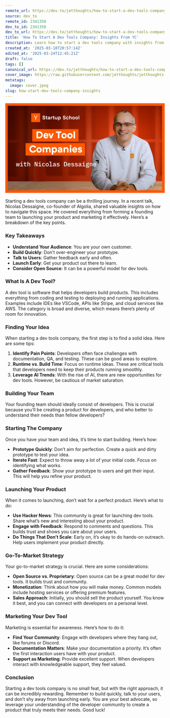 ```yaml
---
remote_url: https://dev.to/jetthoughts/how-to-start-a-dev-tools-company-insights-from-yc-2gdm
source: dev_to
remote_id: 2341358
dev_to_id: 2341358
dev_to_url: https://dev.to/jetthoughts/how-to-start-a-dev-tools-company-insights-from-yc-2gdm
title: 'How To Start A Dev Tools Company: Insights From YC'
description: Learn how to start a dev tools company with insights from YC's Nicolas Dessaigne. Discover key strategies for finding your idea, building your team, and launching your product effectively.
created_at: '2025-03-18T20:57:14Z'
edited_at: '2025-03-24T12:45:21Z'
draft: false
tags: []
canonical_url: https://dev.to/jetthoughts/how-to-start-a-dev-tools-company-insights-from-yc-2gdm
cover_image: https://raw.githubusercontent.com/jetthoughts/jetthoughts.github.io/master/content/blog/how-start-dev-tools-company-insights/cover.jpeg
metatags:
  image: cover.jpeg
slug: how-start-dev-tools-company-insights
---
```

[![How To Start A Dev Tools Company: Insights From YC](file_0.jpg)](https://www.youtube.com/watch?v=z1aKRhRnVNk)

Starting a dev tools company can be a thrilling journey. In a recent talk, Nicolas Dessaigne, co-founder of Algolia, shared valuable insights on how to navigate this space. He covered everything from forming a founding team to launching your product and marketing it effectively. Here’s a breakdown of the key points.

### Key Takeaways

*   **Understand Your Audience**: You are your own customer.
*   **Build Quickly**: Don’t over-engineer your prototype.
*   **Talk to Users**: Gather feedback early and often.
*   **Launch Early**: Get your product out there to learn.
*   **Consider Open Source**: It can be a powerful model for dev tools.

### What Is A Dev Tool?

A dev tool is software that helps developers build products. This includes everything from coding and testing to deploying and running applications. Examples include IDEs like VSCode, APIs like Stripe, and cloud services like AWS. The category is broad and diverse, which means there’s plenty of room for innovation.

### Finding Your Idea

When starting a dev tools company, the first step is to find a solid idea. Here are some tips:

1.  **Identify Pain Points**: Developers often face challenges with documentation, QA, and testing. These can be good areas to explore.
2.  **Runtime vs. Build Time**: Focus on runtime ideas. These are critical tools that developers need to keep their products running smoothly.
3.  **Leverage AI Trends**: With the rise of AI, there are new opportunities for dev tools. However, be cautious of market saturation.

### Building Your Team

Your founding team should ideally consist of developers. This is crucial because you’ll be creating a product for developers, and who better to understand their needs than fellow developers?

### Starting The Company

Once you have your team and idea, it’s time to start building. Here’s how:

*   **Prototype Quickly**: Don’t aim for perfection. Create a quick and dirty prototype to test your idea.
*   **Iterate Fast**: Expect to throw away a lot of your initial code. Focus on identifying what works.
*   **Gather Feedback**: Show your prototype to users and get their input. This will help you refine your product.

### Launching Your Product

When it comes to launching, don’t wait for a perfect product. Here’s what to do:

*   **Use Hacker News**: This community is great for launching dev tools. Share what’s new and interesting about your product.
*   **Engage with Feedback**: Respond to comments and questions. This builds trust and shows you care about your users.
*   **Do Things That Don’t Scale**: Early on, it’s okay to do hands-on outreach. Help users implement your product directly.

### Go-To-Market Strategy

Your go-to-market strategy is crucial. Here are some considerations:

*   **Open Source vs. Proprietary**: Open source can be a great model for dev tools. It builds trust and community.
*   **Monetization**: Think about how you will make money. Common models include hosting services or offering premium features.
*   **Sales Approach**: Initially, you should sell the product yourself. You know it best, and you can connect with developers on a personal level.

### Marketing Your Dev Tool

Marketing is essential for awareness. Here’s how to do it:

*   **Find Your Community**: Engage with developers where they hang out, like forums or Discord.
*   **Documentation Matters**: Make your documentation a priority. It’s often the first interaction users have with your product.
*   **Support as Marketing**: Provide excellent support. When developers interact with knowledgeable support, they feel valued.

### Conclusion

Starting a dev tools company is no small feat, but with the right approach, it can be incredibly rewarding. Remember to build quickly, talk to your users, and don’t shy away from launching early. You are your best advocate, so leverage your understanding of the developer community to create a product that truly meets their needs. Good luck!